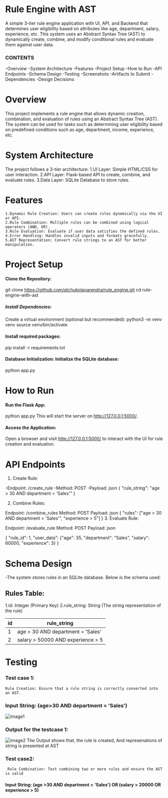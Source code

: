 #  Rule Engine with AST

A simple 3-tier rule engine application with UI, API, and Backend that determines user eligibility based on attributes like age, department, salary, experience, etc. This system uses an Abstract Syntax Tree (AST) to dynamically create, combine, and modify conditional rules and evaluate them against user data.

### CONTENTS
-Overview
-System Architecture
-Features
-Project Setup
-How to Run
-API Endpoints
-Schema Design
-Testing
-Screenshots
-Artifacts to Submit
-Dependencies
-Design Decisions

# Overview
This project implements a rule engine that allows dynamic creation, combination, and evaluation of rules using an Abstract Syntax Tree (AST). The system can be used for tasks such as determining user eligibility based on predefined conditions such as age, department, income, experience, etc.

# System Architecture

The project follows a 3-tier architecture:
   1.UI Layer: Simple HTML/CSS for user interaction.
   2.API Layer: Flask-based API to create, combine, and evaluate rules.
   3.Data Layer: SQLite Database to store rules.

# Features
    1.Dynamic Rule Creation: Users can create rules dynamically via the UI or API.
    2.Rule Combination: Multiple rules can be combined using logical operators (AND, OR).
    3.Rule Evaluation: Evaluate if user data satisfies the defined rules.
    4.Error Handling: Handles invalid inputs and formats gracefully.
    5.AST Representation: Convert rule strings to an AST for better manipulation.

# Project Setup

#### Clone the Repository:

git clone https://github.com/atchukolanarendra/rule_engine.git
cd rule-engine-with-ast

##### Install Dependencies: 
Create a virtual environment (optional but recommended):
python3 -m venv venv
source venv/bin/activate  

#### Install required packages:
pip install -r requirements.txt

#### Database Initialization: Initialize the SQLite database:
python app.py

# How to Run
#### Run the Flask App:
   python app.py
This will start the server on http://127.0.0.1:5000/.

#### Access the Application: 
Open a browser and visit http://127.0.0.1:5000/ to interact with the UI for rule creation and evaluation.


#  API Endpoints
1. Create Rule:

-Endpoint: /create_rule
-Method: POST
-Payload:
json
{
  "rule_string": "age > 30 AND department = 'Sales'"
}

2. Combine Rules:

Endpoint: /combine_rules
Method: POST
Payload:
json
{
  "rules": ["age > 30 AND department = 'Sales'", "experience > 5"]
}
3. Evaluate Rule:

Endpoint: /evaluate_rule
Method: POST
Payload:
json

{
  "rule_id": 1,
  "user_data": {"age": 35, "department": "Sales", "salary": 60000, "experience": 3}
}

# Schema Design
-The system stores rules in an SQLite database. Below is the schema used:

## Rules Table:
  1.id: Integer (Primary Key)
  2.rule_string: String (The string representation of the rule)
  

| **id** | **rule_string**                              |
|--------|----------------------------------------------|
| 1      | age > 30 AND department = 'Sales'            |
| 2      | salary > 50000 AND experience > 5            |

# Testing
### Test case 1:
    Rule Creation: Ensure that a rule string is correctly converted into an AST.
###   Input String: (age>30 AND department = 'Sales')

![image1](https://github.com/user-attachments/assets/9f266421-6c2e-44e9-a9f5-420d7dfcecc3)

### Output for the testcase 1:

![image2](https://github.com/user-attachments/assets/81c9ed25-5bfc-42c5-88db-bbf8194bf0e9)
        The Output shows that, the rule is created, And represenations of string is presented at AST 

### Test case2:
     Rule Combination: Test combining two or more rules and ensure the AST is valid
####   Input String: (age >30 AND department = 'Sales') OR (salary > 20000 OR experience > 5) 
    
